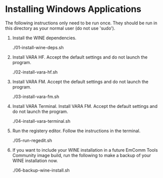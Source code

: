 # Installing Windows Applications

The following instructions only need to be run once. They should be run
in this directory as your normal user (do not use 'sudo').

1. Install the WINE dependencies.

    ./01-install-wine-deps.sh

2. Install VARA HF. Accept the default settings and do not launch the program.

    ./02-install-vara-hf.sh

3. Install VARA FM. Accept the default settings and do not launch the program.

    ./03-install-vara-fm.sh

4. Install VARA Terminal. Install VARA FM. Accept the default settings and do not launch the program.

    ./04-install-vara-terminal.sh

5. Run the registery editor. Follow the instructions in the terminal.

    ./05-run-regedit.sh

6. If you want to include your WINE installation in a future EmComm Tools
   Community image build, run the following to make a backup of your WINE
   installation now.

    ./06-backup-wine-install.sh
